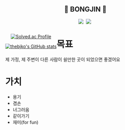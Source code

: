 <div align="center">
	
## 👋 BONGJIN 👋
	
</div>

<div float="left">
	<p align="center">
		<img src="https://img.shields.io/badge/Python-3766AB?style=flat-square&logo=Python&logoColor=white"/></a>&nbsp
		<img src="https://img.shields.io/badge/Django-092E20?style=flat-square&logo=Django&logoColor=white"/></a>&nbsp
	</p>
</div>
<div align="center" style="float:left">

[![Solved.ac Profile](http://mazassumnida.wtf/api/v2/generate_badge?boj=thebjko)](https://solved.ac/thebjko)

[![thebjko's GitHub stats](https://github-readme-stats.vercel.app/api?username=thebjko)](https://github.com/thebjko)

</div>

# 목표
제 가정, 제 주변이 다른 사람이 쉴만한 곳이 되었으면 좋겠어요

# 가치
- 용기
- 겸손
- 너그러움
- 같이가기
- 재미(for fun)
